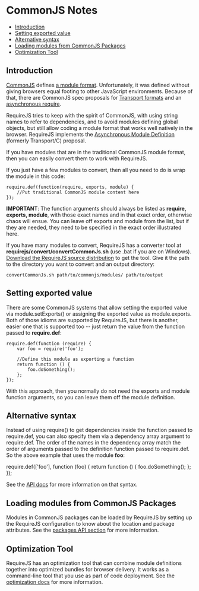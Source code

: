 # CommonJS Notes

* [Introduction](#intro)
* [Setting exported value](#exports)
* [Alternative syntax](#altsyntax)
* [Loading modules from CommonJS Packages](packages)
* [Optimization Tool](#optimize)

## <a name="intro">Introduction</a>

[CommonJS](http://www.commonjs.org/) defines [a module format](http://wiki.commonjs.org/wiki/Modules/1.1.1). Unfortunately, it was defined without giving browsers equal footing to other JavaScript environments. Because of that, there are CommonJS spec proposals for [Transport formats](http://wiki.commonjs.org/wiki/Modules/Transport) and an [asynchronous require](http://wiki.commonjs.org/wiki/Modules/Async/A).

RequireJS tries to keep with the spirit of CommonJS, with using string names to refer to dependencies, and to avoid modules defining global objects, but still allow coding a module format that works well natively in the browser. RequireJS implements the [Asynchronous Module Definition](http://wiki.commonjs.org/wiki/Modules/AsynchronousDefinition) (formerly Transport/C) proposal.

If you have modules that are in the traditional CommonJS module format, then you can easily convert them to work with RequireJS.

If you just have a few modules to convert, then all you need to do is wrap the module in this code:

    require.def(function(require, exports, module) { 
        //Put traditional CommonJS module content here
    });

**IMPORTANT**: The function arguments should always be listed as **require, exports, module**, with those exact names and in that exact order, otherwise chaos will ensue. You can leave off exports and module from the list, but if they are needed, they need to be specified in the exact order illustrated here.

If you have many modules to convert, RequireJS has a converter tool at **requirejs/convert/convertCommonJs.sh** (use .bat if you are on Windows). [Download the RequireJS source distribution](download.md#optimizationtool) to get the tool. Give it the path to the directory you want to convert and an output directory:

    convertCommonJs.sh path/to/commonjs/modules/ path/to/output

## <a name="exports">Setting exported value</a>

There are some CommonJS systems that allow setting the exported value via module.setExports() or assigning the exported value as module.exports. Both of those idioms are supported by RequireJS, but there is another, easier one that is supported too -- just return the value from the function passed to **require.def**:

    require.def(function (require) {
        var foo = require('foo');

        //Define this module as exporting a function
        return function () {
            foo.doSomething();
        };
    });

With this approach, then you normally do not need the exports and module function arguments, so you can leave them off the module definition.

## <a name="altsyntax">Alternative syntax</a>

Instead of using require() to get dependencies inside the function passed to require.def, you can also specify them via a dependency array argument to require.def. The order of the names in the dependency array match the order of arguments passed to the definition function passed to require.def. So the above example that uses the module **foo**:

require.def(['foo'], function (foo) {
    return function () {
        foo.doSomething();
    };
});

See the [API docs](api.md) for more information on that syntax.

## <a name="packages">Loading modules from CommonJS Packages</a>

Modules in CommonJS packages can be loaded by RequireJS by setting up the RequireJS configuration to know about the location and package attributes. See the [packages API section](api.md#packages) for more information.

## <a name="optimize">Optimization Tool</a>

RequireJS has an optimization tool that can combine module definitions together into optimized bundles for browser delivery. It works as a command-line tool that you use as part of code deployment. See the [optimization docs](optimization.md) for more information.

